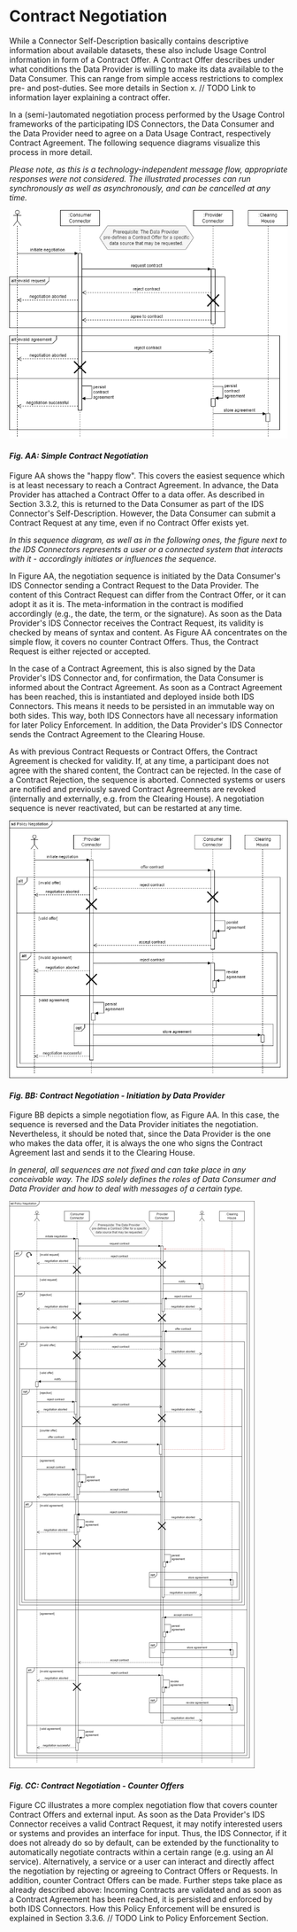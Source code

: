 # Contract Negotiation

While a Connector Self-Description basically contains descriptive information about available 
datasets, these also include Usage Control information in form of a Contract Offer. A Contract Offer
describes under what conditions the Data Provider is willing to make its data available to the Data 
Consumer. This can range from simple access restrictions to complex pre- and post-duties. See more
details in Section x. // TODO Link to information layer explaining a contract offer.

In a (semi-)automated negotiation process performed by the Usage Control frameworks of the 
participating IDS Connectors, the Data Consumer and the Data Provider need to agree on a Data Usage
Contract, respectively Contract Agreement. The following sequence diagrams visualize this process in 
more detail.

_Please note, as this is a technology-independent message flow, appropriate responses were not
considered. The illustrated processes can run synchronously as well as asynchronously, and can be
cancelled at any time._

![Simple Contract Negotiation](media/policy-negotiation-sequence-1.png)
#### _Fig. AA: Simple Contract Negotiation_

Figure AA shows the "happy flow". This covers the easiest sequence which is at least necessary to 
reach a Contract Agreement. In advance, the Data Provider has attached a Contract Offer to a data 
offer. As described in Section 3.3.2, this is returned to the Data Consumer as part of the IDS 
Connector's Self-Description. However, the Data Consumer can submit a Contract Request at any time, 
even if no Contract Offer exists yet.

_In this sequence diagram, as well as in the following ones, the figure next to the IDS Connectors 
represents a user or a connected system that interacts with it - accordingly initiates or influences 
the sequence._

In Figure AA, the negotiation sequence is initiated by the Data Consumer's IDS 
Connector sending a Contract Request to the Data Provider. The content of this Contract Request can 
differ from the Contract Offer, or it can adopt it as it is. The meta-information in the contract is 
modified accordingly (e.g., the date, the term, or the signature). As soon as the Data Provider's 
IDS Connector receives the Contract Request, its validity is checked by means of syntax and content. 
As Figure AA concentrates on the simple flow, it covers no counter Contract Offers. Thus, the 
Contract Request is either rejected or accepted.

In the case of a Contract Agreement, this is also signed by the Data Provider's IDS Connector and, 
for confirmation, the Data Consumer is informed about the Contract Agreement. As soon as a Contract 
Agreement has been reached, this is instantiated and deployed inside both IDS Connectors. This means 
it needs to be persisted in an immutable way on both sides. This way, both IDS Connectors have all 
necessary information for later Policy Enforcement. In addition, the Data Provider's IDS Connector 
sends the Contract Agreement to the Clearing House.

As with previous Contract Requests or Contract Offers, the Contract Agreement is checked for 
validity. If, at any time, a participant does not agree with the shared content, the Contract can be 
rejected. In the case of a Contract Rejection, the sequence is aborted. Connected systems or users 
are notified and previously saved Contract Agreements are revoked (internally and externally, e.g. 
from the Clearing House). A negotiation sequence is never reactivated, but can be restarted at 
any time.

![Contract Negotiation: Initiation by Data Provider](media/policy-negotiation-sequence-2.png)
#### _Fig. BB: Contract Negotiation - Initiation by Data Provider_

Figure BB depicts a simple negotiation flow, as Figure AA. In this case, the sequence is reversed 
and the Data Provider initiates the negotiation. Nevertheless, it should be noted that, since the 
Data Provider is the one who makes the data offer, it is always the one who signs the Contract 
Agreement last and sends it to the Clearing House.

_In general, all sequences are not fixed and can take place in any conceivable way. The IDS solely 
defines the roles of Data Consumer and Data Provider and how to deal with messages of a certain 
type._

![Contract Negotiation: Counter Offers](media/policy-negotiation-sequence-3.png)
#### _Fig. CC: Contract Negotiation - Counter Offers_

Figure CC illustrates a more complex negotiation flow that covers counter Contract Offers and 
external input. As soon as the Data Provider's IDS Connector receives a valid Contract Request, it
may notify interested users or systems and provides an interface for input. Thus, the IDS Connector, 
if it does not already do so by default, can be extended by the functionality to automatically 
negotiate contracts within a certain range (e.g. using an AI service). Alternatively, a service 
or a user can interact and directly affect the negotiation by rejecting or agreeing to Contract
Offers or Requests. In addition, counter Contract Offers can be made. Further steps take place as 
already described above: Incoming Contracts are validated and as soon as a Contract Agreement has 
been reached, it is persisted and enforced by both IDS Connectors. How this Policy Enforcement will 
be ensured is explained in Section 3.3.6. // TODO Link to Policy Enforcement Section. 
